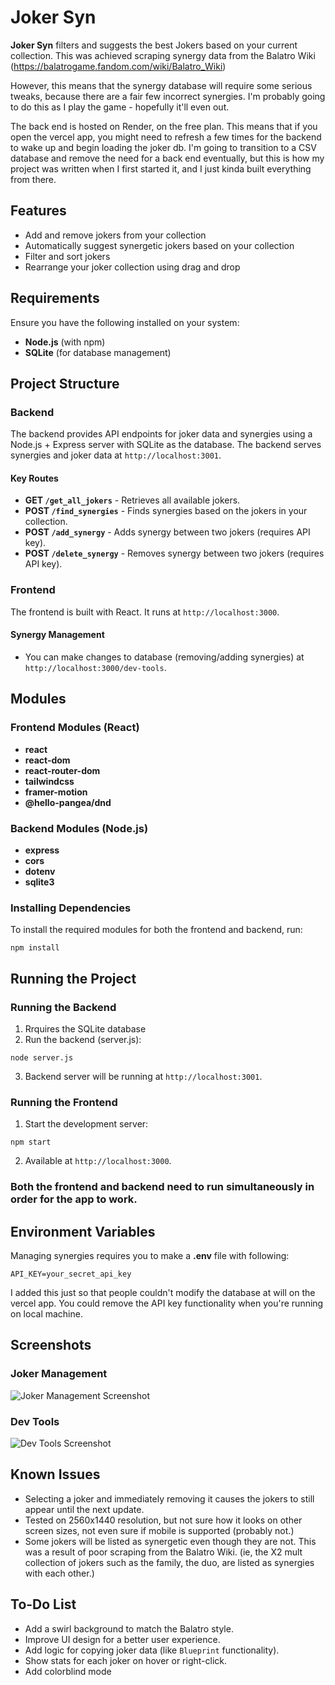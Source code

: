 # Joker Syn
**Joker Syn** filters and suggests the best Jokers based on your current collection. This was achieved scraping synergy data from the Balatro Wiki (https://balatrogame.fandom.com/wiki/Balatro_Wiki)

However, this means that the synergy database will require some serious tweaks, because there are a fair few incorrect synergies. I'm probably going to do this as I play the game - hopefully it'll even out.

The back end is hosted on Render, on the free plan. This means that if you open the vercel app, you might need to refresh a few times for the backend to wake up and begin loading the joker db. I'm going to transition to a CSV database and remove the need for a back end eventually, but this is how my project was written when I first started it, and I just kinda built everything from there.

## Features
- Add and remove jokers from your collection
- Automatically suggest synergetic jokers based on your collection
- Filter and sort jokers
- Rearrange your joker collection using drag and drop

## Requirements
Ensure you have the following installed on your system:
- **Node.js** (with npm)
- **SQLite** (for database management)

## Project Structure

### Backend
The backend provides API endpoints for joker data and synergies using a Node.js + Express server with SQLite as the database. The backend serves synergies and joker data at `http://localhost:3001`.

#### Key Routes
- **GET `/get_all_jokers`** - Retrieves all available jokers.
- **POST `/find_synergies`** - Finds synergies based on the jokers in your collection.
- **POST `/add_synergy`** - Adds synergy between two jokers (requires API key).
- **POST `/delete_synergy`** - Removes synergy between two jokers (requires API key).

### Frontend
The frontend is built with React. It runs at `http://localhost:3000`.

#### Synergy Management
- You can make changes to database (removing/adding synergies) at `http://localhost:3000/dev-tools`.

## Modules

### Frontend Modules (React)
- **react**
- **react-dom**
- **react-router-dom**
- **tailwindcss**
- **framer-motion**
- **@hello-pangea/dnd**

### Backend Modules (Node.js)
- **express**
- **cors**
- **dotenv**
- **sqlite3**

### Installing Dependencies
To install the required modules for both the frontend and backend, run:

`npm install`


## Running the Project

### Running the Backend
1. Rrquires the SQLite database
2. Run the backend (server.js):

`node server.js`

3. Backend server will be running at `http://localhost:3001`.

### Running the Frontend
1. Start the development server:

`npm start`

2. Available at `http://localhost:3000`.

### Both the frontend and backend need to run simultaneously in order for the app to work.

## Environment Variables
Managing synergies requires you to make a **.env** file with following:

`API_KEY=your_secret_api_key`

I added this just so that people couldn't modify the database at will on the vercel app. You could remove the API key functionality when you're running on local machine.

## Screenshots
### Joker Management
![Joker Management Screenshot](https://github.com/user-attachments/assets/bbb96d27-1cb2-4955-bfbe-fd4b7815d217)

### Dev Tools
![Dev Tools Screenshot](https://github.com/user-attachments/assets/e7965ef5-0805-4133-8ad5-f4a6808c1055)

## Known Issues
- Selecting a joker and immediately removing it causes the jokers to still appear until the next update.
- Tested on 2560x1440 resolution, but not sure how it looks on other screen sizes, not even sure if mobile is supported (probably not.)
- Some jokers will be listed as synergetic even though they are not. This was a result of poor scraping from the Balatro Wiki. (ie, the X2 mult collection of jokers such as the family, the duo, are listed as synergies with each other.)

## To-Do List
- Add a swirl background to match the Balatro style.
- Improve UI design for a better user experience.
- Add logic for copying joker data (like `Blueprint` functionality).
- Show stats for each joker on hover or right-click.
- Add colorblind mode
